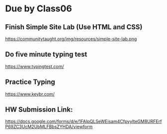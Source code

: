 # Due by Class06

## Finish Simple Site Lab (Use HTML and CSS)

https://communitytaught.org/img/resources/simple-site-lab.png

## Do five minute typing test

https://www.typingtest.com/

## Practice Typing

https://www.keybr.com/

##  HW Submission Link:

https://docs.google.com/forms/d/e/1FAIpQLSeWEisam4CfpvyIteGM8URFErfP69ZC3UcM2UbMLFBbsZYHDA/viewform
